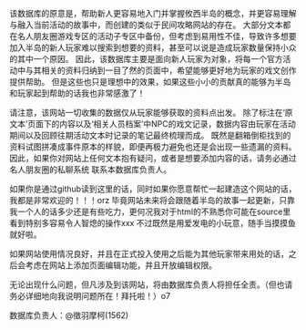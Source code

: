 该数据库的原意是，帮助新人更容易地入门并掌握攸西半岛的概念，并更容易理解与融入当前活动的故事中，而创建的类似于民间攻略网站的存在。
大部分文本都在名人朋友圈游戏专区的活动子专区中备份，但考虑到易用性不佳，导致许多想要加入半岛的新人玩家难以搜索到想要的资料，甚至可以说是造成玩家数量保持小众的其中一个原因。
因此，该数据库主要是面向新人玩家为对象，将每一个官方活动中与其相关的资料归纳到一目了然的页面中，希望能够更好地为玩家的戏文创作提供帮助。
但是这些也只是理想中的效果，如果这些小小的贡献真的能够为半岛和玩家起到帮助的话我也非常感激了！

请注意，该网站一切收集的数据仅从玩家能够获取的资料点出发。
除了标注在‘原文本’页面下的内容以及‘相关人员档案’中NPC的戏文记录，数据内容由玩家在活动期间以及回顾往期活动文本时记录的笔记最终梳理而成。
既然是翻箱倒柜找到的资料试图拼凑成事件原本的样貌，即便再极力避免也还是会出现一些遗漏的资料。因此，如果你对网站上任何文本抱有疑问，或者是想要添加内容的话，请务必通过名人朋友圈的私聊系统
联系本数据库负责人。

如果你是通过github读到这里的话，同时如果你愿意帮忙一起建造这个网站的话，我都是非常欢迎的！！！orz 
毕竟网站未来将会跟随着半岛的故事一起更新，只靠我一个人的话多少还是有些吃力，更何况我对于html的不熟悉你可能在source里看到特别多容易令人智熄的操作xxx
不过既然是用爱发电的小玩意，随手当摸摸鱼就好啦。

如果网站使用情况良好，并且在正式投入使用之后能为其他玩家带来用处的话，之后会考虑在网站上添加页面编辑功能，并且开放编辑权限。

无论出现什么问题，但凡涉及到该网站，将由数据库负责人将担任全责。（但也请务必详细地向我说明问题所在！拜托啦！）o7

数据库负责人：@徵羽摩柯(1562)
